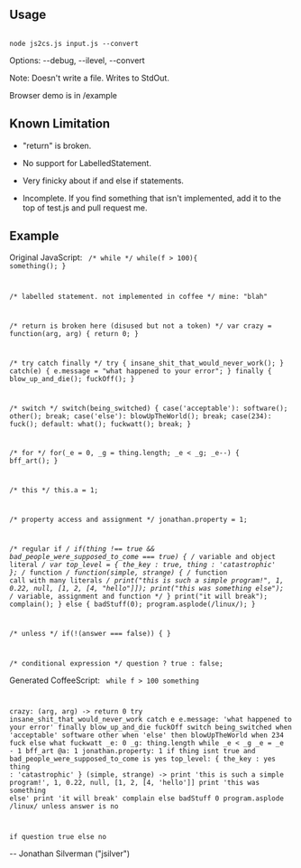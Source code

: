 Usage
----------

<code>
node js2cs.js input.js --convert
</code>

Options: --debug, --ilevel, --convert

Note: Doesn't write a file. Writes to StdOut.

Browser demo is in /example

Known Limitation
--------------------

* "return" is broken.

* No support for LabelledStatement.

* Very finicky about if and else if statements.

* Incomplete. If you find something that isn't implemented, add it to the top of test.js and pull request me.

Example
-------------------
Original JavaScript: 
<code>
/* while */
while(f > 100){
  something();
}

/* labelled statement. not implemented in coffee */
mine: "blah"

/* return is broken here (disused but not a token) */
var crazy = function(arg, arg) {
  return 0;
}

/* try catch finally */
try
{
  insane_shit_that_would_never_work();
}
catch(e)
{
  e.message = "what happened to your error";
}
finally
{
  blow_up_and_die();
  fuckOff();
}

/* switch */
switch(being_switched)
{
  case('acceptable'):
    software();
    other();
    break;
  case('else'):
    blowUpTheWorld();
    break;
  case(234):
    fuck();
  default:
    what();
    fuckwatt();
    break;
}

/* for */
for(_e = 0, _g = thing.length; _e < _g; _e--)
{
  bff_art();
}

/* this */
this.a = 1;

/* property access and assignment */
jonathan.property = 1;


/* regular if */
if(thing !== true && bad_people_were_supposed_to_come === true)
{
  /* variable and object literal */
  var top_level = { the_key : true, thing : 'catastrophic' };
  /* function */
  function(simple, strange)
  {
    /* function call with many literals */
    print("this is such a simple program!", 1, 0.22, null, [1, 2, [4, "hello"]]);
    print("this was something else");
    /* variable, assignment and function */
  }
  print("it will break");
  complain();
}
else
{
  badStuff(0);
  program.asplode(/linux/);
}

/* unless */
if(!(answer === false))
{
}

/* conditional expression */
question ? true : false;
</code>


Generated CoffeeScript: 
<code>
while f > 100
  something

crazy: (arg, arg) ->
  return 0
try
  insane_shit_that_would_never_work
catch e
  e.message: 'what happened to your error'
finally
  blow_up_and_die
  fuckOff
switch being_switched
  when 'acceptable'
    software
    other
  when 'else' then blowUpTheWorld
  when 234
    fuck
  else 
    what
    fuckwatt
_e: 0 
_g: thing.length
while _e < _g
  _e = _e - 1
  bff_art
@a: 1
jonathan.property: 1
if thing isnt true and bad_people_were_supposed_to_come is yes
  top_level: {
    the_key : yes
    thing : 'catastrophic'
}
  (simple, strange) ->
    print 'this is such a simple program!', 1, 0.22, null, [1, 2, [4, 'hello']]
    print 'this was something else'
  print 'it will break'
  complain
else
  badStuff 0
  program.asplode /linux/
unless answer is no

if question true else no
</code>

--
Jonathan Silverman ("jsilver")
